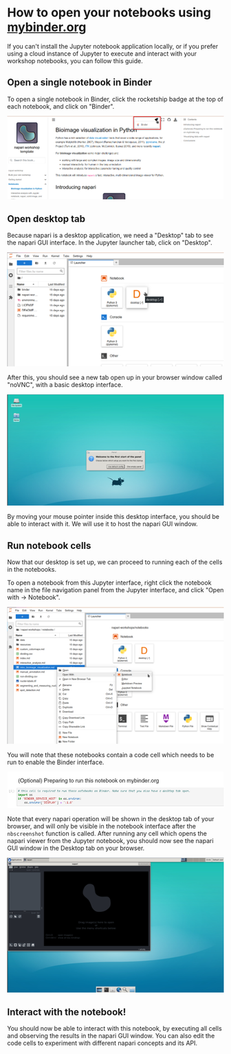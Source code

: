 # How to open your notebooks using [mybinder.org](https://mybinder.org)

If you can't install the Jupyter notebook application locally, or if you prefer using a cloud instance of Jupyter to execute and interact with your workshop notebooks, you can follow this guide.

## Open a single notebook in Binder

To open a single notebook in Binder, click the rocketship badge at the top of each notebook, and click on "Binder".

![Binder badge shown in the "Bioimage visualization in Python" notebook](./resources/binder_button.png)

## Open desktop tab

Because napari is a desktop application, we need a "Desktop" tab to see the napari GUI interface. In the Jupyter launcher tab, click on "Desktop".

![Desktop tab button in Jupyter launcher tab](./resources/desktop_tab.png)

After this, you should see a new tab open up in your browser window called "noVNC", with a basic desktop interface.

![Desktop interface shown in browser tab](./resources/desktop.png)

By moving your mouse pointer inside this desktop interface, you should be able to interact with it. We will use it to host the napari GUI window.

## Run notebook cells

Now that our desktop is set up, we can proceed to running each of the cells in the notebooks.

To open a notebook from this Jupyter interface, right click the notebook name in the file navigation panel from the Jupyter interface, and click "Open with -> Notebook".

![Right click on "intro_bioimage_visualization.md" file, and select "Open with -> Notebook"](./resources/open_with_notebook.png)

You will note that these notebooks contain a code cell which needs to be run to enable the Binder interface. 

![First code cell for all notebooks, required to run the notebooks on Binder](./resources/prepare_binder.png)

Note that every napari operation will be shown in the desktop tab of your browser, and will only be visible in the notebook interface after the `nbscreenshot` function is called. After running any cell which opens the napari viewer from the Jupyter notebook, you should now see the napari GUI window in the Desktop tab on your browser.

![napari interface in Desktop tab](./resources/napari_desktop.png)

## Interact with the notebook!

You should now be able to interact with this notebook, by executing all cells and observing the results in the napari GUI window. You can also edit the code cells to experiment with different napari concepts and its API.